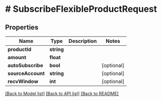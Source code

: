 # # SubscribeFlexibleProductRequest

## Properties

Name | Type | Description | Notes
------------ | ------------- | ------------- | -------------
**productId** | **string** |  |
**amount** | **float** |  |
**autoSubscribe** | **bool** |  | [optional]
**sourceAccount** | **string** |  | [optional]
**recvWindow** | **int** |  | [optional]

[[Back to Model list]](../../README.md#models) [[Back to API list]](../../README.md#endpoints) [[Back to README]](../../README.md)
